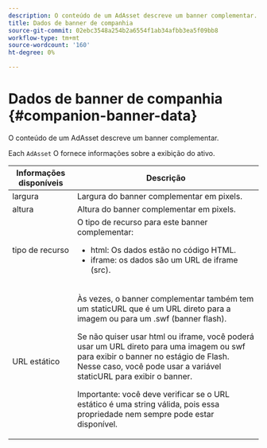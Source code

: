 ```yaml
---
description: O conteúdo de um AdAsset descreve um banner complementar.
title: Dados de banner de companhia
source-git-commit: 02ebc3548a254b2a6554f1ab34afbb3ea5f09bb8
workflow-type: tm+mt
source-wordcount: '160'
ht-degree: 0%

---
```


# Dados de banner de companhia {#companion-banner-data}

O conteúdo de um AdAsset descreve um banner complementar.

<!--<a id="section_D730B4FD6FD749E9860B6A07FC110552"></a>-->

Each `AdAsset` O fornece informações sobre a exibição do ativo.

<table id="table_760C885E2DCA4BE983CC57FDA7BD5B14"> 
 <thead> 
  <tr> 
   <th colname="col1" class="entry"> Informações disponíveis </th> 
   <th colname="col2" class="entry"> Descrição </th> 
  </tr> 
 </thead>
 <tbody> 
  <tr> 
   <td colname="col1"> largura </td> 
   <td colname="col2"> Largura do banner complementar em pixels. </td> 
  </tr> 
  <tr> 
   <td colname="col1"> altura </td> 
   <td colname="col2"> Altura do banner complementar em pixels. </td> 
  </tr> 
  <tr> 
   <td colname="col1"> tipo de recurso </td> 
   <td colname="col2">O tipo de recurso para este banner complementar: 
    <ul id="ul_A067787FE49E4B6095BE0AC1D447DBB3"> 
     <li id="li_02B7224C67004095B3F6E50FD21E507E">html: Os dados estão no código HTML. </li> 
     <li id="li_5F37E14472424F808C6094F42009E676">iframe: os dados são um URL de iframe (src). </li> 
    </ul> </td> 
  </tr> 
  <tr> 
   <td colname="col1"> URL estático </td> 
   <td colname="col2"> <p>Às vezes, o banner complementar também tem um <span class="codeph"> staticURL</span> que é um URL direto para a imagem ou para um <span class="codeph"> .swf</span> (banner flash). </p> <p>Se não quiser usar html ou iframe, você poderá usar um URL direto para uma imagem ou swf para exibir o banner no estágio de Flash. Nesse caso, você pode usar a variável <span class="codeph"> staticURL</span> para exibir o banner. </p> <p>Importante: você deve verificar se o URL estático é uma string válida, pois essa propriedade nem sempre pode estar disponível. </p> </td> 
  </tr> 
 </tbody> 
</table>
